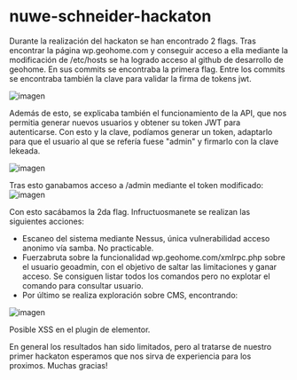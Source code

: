 # nuwe-schneider-hackaton

Durante la realización del hackaton se han encontrado 2 flags.
Tras encontrar la página wp.geohome.com y conseguir acceso a ella mediante la modificación de /etc/hosts se ha logrado acceso al github de desarrollo de geohome. En sus commits se encontraba la primera flag. Entre los commits se encontraba también la clave para validar la firma de tokens jwt.

![imagen](https://user-images.githubusercontent.com/36164157/169660163-c4ad6b7f-2434-485a-a68f-6fdb647fe142.png)

Además de esto, se explicaba también el funcionamiento de la API, que nos permitia generar nuevos usuarios y obtener su token JWT para autenticarse. Con esto y la clave, podíamos generar un token, adaptarlo para que el usuario al que se refería fuese "admin" y firmarlo con la clave lekeada.

![imagen](https://user-images.githubusercontent.com/36164157/169660348-61febf4f-4563-40ba-a3f9-b1c9c722e3fd.png)


Tras esto ganabamos acceso a /admin mediante el token modificado:
![imagen](https://user-images.githubusercontent.com/36164157/169660329-9c560516-aa2c-4025-85a5-a6db8492075b.png)

Con esto sacábamos la 2da flag.
Infructuosmanete se realizan las siguientes acciones:
- Escaneo del sistema mediante Nessus, única vulnerabilidad acceso anonimo vía samba. No practicable.
- Fuerzabruta sobre la funcionalidad wp.geohome.com/xmlrpc.php sobre el usuario geoadmin, con el objetivo de saltar las limitaciones y ganar acceso. Se consiguen listar todos los comandos pero no explotar el comando para consultar usuario.
- Por último se realiza exploración sobre CMS, encontrando:

![imagen](https://user-images.githubusercontent.com/36164157/169660028-eee76135-74e5-4417-b53e-033bc5a417db.png)

Posible XSS en el plugin de elementor.

En general los resultados han sido limitados, pero al tratarse de nuestro primer hackaton esperamos que nos sirva de experiencia para los proximos. Muchas gracias!

